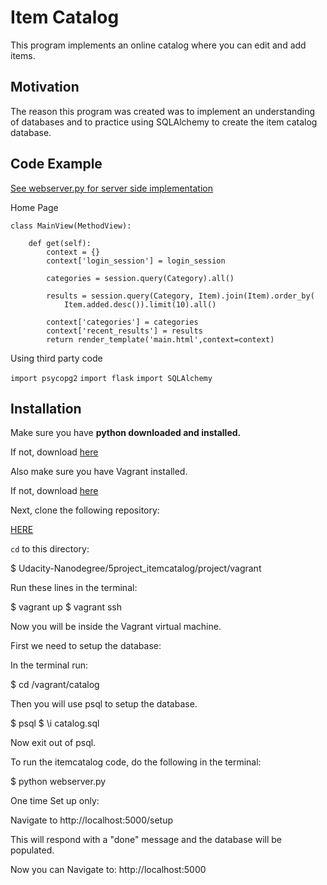 # Item Catalog

This program implements an online catalog where you can edit and add items.

## Motivation

The reason this program was created was to implement an understanding of databases and to practice using SQLAlchemy
to create the item catalog database.

## Code Example
[See webserver.py for server side implementation](catalog/webserver.py)

Home Page
```
class MainView(MethodView):

    def get(self):
        context = {}
        context['login_session'] = login_session

        categories = session.query(Category).all()

        results = session.query(Category, Item).join(Item).order_by(
            Item.added.desc()).limit(10).all()

        context['categories'] = categories
        context['recent_results'] = results
        return render_template('main.html',context=context)
```
Using third party code

`import psycopg2`
`import flask`
`import SQLAlchemy`

## Installation

Make sure you have **python downloaded and installed.**

If not, download [here](https://www.python.org/downloads/)

Also make sure you have Vagrant installed.

If not, download [here](https://www.vagrantup.com/downloads.html)

Next, clone the following repository:

[HERE](https://github.com/jovanikimble/Udacity-Nanodegree.git)

`cd` to this directory:

$ Udacity-Nanodegree/5project_itemcatalog/project/vagrant

Run these lines in the terminal:

$ vagrant up
$ vagrant ssh

Now you will be inside the Vagrant virtual machine.

First we need to setup the database:

In the terminal run:

$ cd /vagrant/catalog

Then you will use psql to setup the database.

$ psql
$ \i catalog.sql

Now exit out of psql.

To run the itemcatalog code, do the following in the terminal:

$ python webserver.py

One time Set up only:

Navigate to http://localhost:5000/setup

This will respond with a "done" message and the database will be populated.

Now you can Navigate to: http://localhost:5000

